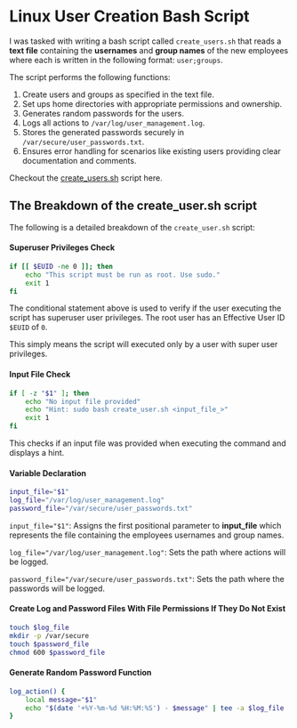 # Linux User Creation Bash Script
I was tasked with writing a bash script called `create_users.sh` that reads a **text file** containing the **usernames** and **group names** of the new employees where each is written in the following format: `user;groups`. 

The script performs the following functions:

1. Create users and groups as specified in the text file.
2. Set ups home directories with appropriate permissions and ownership.
3. Generates random passwords for the users.
4. Logs all actions to `/var/log/user_management.log`.
5. Stores the generated passwords securely in `/var/secure/user_passwords.txt`.
6. Ensures error handling for scenarios like existing users providing clear documentation and comments.

Checkout the [create_users.sh](./create_user.sh) script here.

## The Breakdown of the create_user.sh script

The following is a detailed breakdown of the `create_user.sh` script:

#### Superuser Privileges Check

```sh
if [[ $EUID -ne 0 ]]; then
    echo "This script must be run as root. Use sudo."
    exit 1
fi
```

The conditional statement above is used to verify if the user executing the script has superuser user privileges. The root user has an Effective User ID `$EUID` of `0`. 

This simply means the script will executed only by a user with super user privileges.

#### Input File Check

```sh
if [ -z "$1" ]; then
    echo "No input file provided"
    echo "Hint: sudo bash create_user.sh <input_file_>"
    exit 1
fi
```
 This checks if an input file was provided when executing the command and displays a hint.


 #### Variable Declaration

 ```sh
 input_file="$1"
log_file="/var/log/user_management.log"
password_file="/var/secure/user_passwords.txt"
 ```

 `input_file="$1"`: Assigns the first positional parameter to **input_file** which represents the file containing the employees usernames and group names.

 `log_file="/var/log/user_management.log"`: Sets the path where actions will be logged.

`password_file="/var/secure/user_passwords.txt"`: Sets the path where the passwords will be logged.

#### Create Log and Password Files With File Permissions If They Do Not Exist 

```sh
touch $log_file
mkdir -p /var/secure
touch $password_file
chmod 600 $password_file
```

#### Generate Random Password Function

```sh
log_action() {
    local message="$1"
    echo "$(date '+%Y-%m-%d %H:%M:%S') - $message" | tee -a $log_file
}
```









